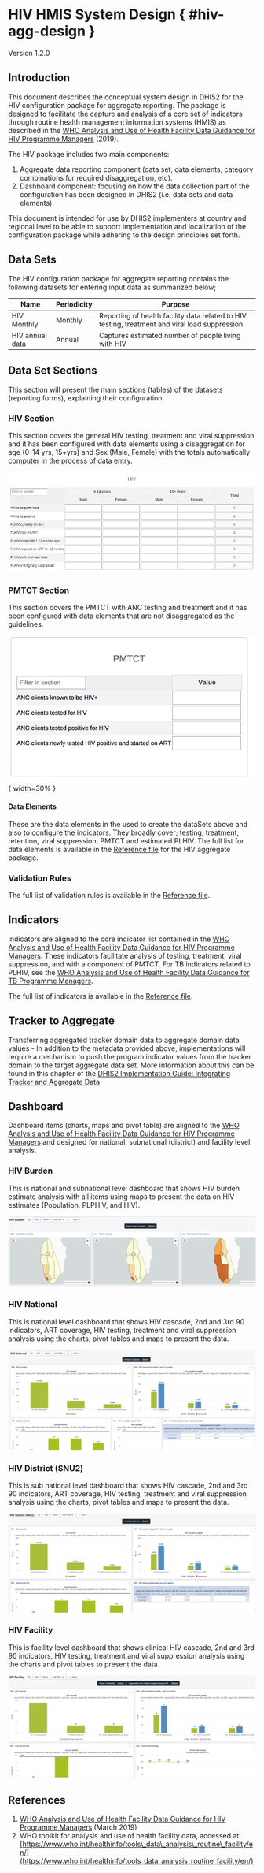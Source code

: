 # HIV HMIS System Design { #hiv-agg-design }

Version 1.2.0

## Introduction

This document describes the conceptual system design in DHIS2 for the HIV configuration package for aggregate reporting. The package is designed to facilitate the capture and analysis of a core set of indicators through routine health management information systems (HMIS) as described in the [WHO Analysis and Use of Health Facility Data Guidance for HIV Programme Managers](https://cdn.who.int/media/docs/default-source/documents/ddi/facilityanalysisguide-hiv.pdf) (2019).

The HIV package includes two main components:

1. Aggregate data reporting component (data set, data elements, category combinations for required disaggregation, etc).
2. Dashboard component: focusing on how the data collection part of the configuration has been designed in DHIS2 (i.e. data sets and data elements).

This document is intended for use by DHIS2 implementers at country and regional level to be able to support implementation and localization of the configuration package while adhering to the design principles set forth.

## Data Sets

The HIV configuration package for aggregate reporting contains the following datasets for entering input data as summarized below;

| Name | Periodicity | Purpose |
| --- | --- | --- |
| HIV Monthly | Monthly | Reporting of health facility data related to HIV testing, treatment and viral load suppression |
| HIV annual data | Annual | Captures estimated number of people living with HIV |

## Data Set Sections

This section will present the main sections (tables) of the datasets (reporting forms), explaining their configuration.

### HIV Section

This section covers the general HIV testing, treatment and viral suppression and it has been configured with data elements using a disaggregation for age (0-14 yrs, 15+yrs) and Sex (Male, Female) with the totals automatically computer in the process of data entry.

![HIV Dataset](resources/images/hiv_agg-001-en.png)

### PMTCT Section

This section covers the PMTCT with ANC testing and treatment and it has been configured with data elements that are not disaggregated as the guidelines.

![PMTCT](resources/images/HIVPKG2.png){ width=30% }

#### Data Elements

These are the data elements in the used to create the dataSets above and also to configure the indicators. They broadly cover; testing, treatment, retention, viral suppression, PMTCT and estimated PLHIV. The full list for data elements is available in the [Reference file](resources/metadata.xslsx) for the HIV aggregate package.

### Validation Rules

The full list of validation rules is available in the [Reference file](resources/metadata.xlsx).

## Indicators

Indicators are aligned to the core indicator list contained in the [WHO Analysis and Use of Health Facility Data Guidance for HIV Programme Managers](https://www.who.int/healthinfo/FacilityAnalysisGuide_HIV.pdf?ua=1). These indicators facilitate analysis of testing, treatment, viral suppression, and with a component of PMTCT. For TB indicators related to PLHIV, see the [WHO Analysis and Use of Health Facility Data Guidance for TB Programme Managers](https://www.who.int/healthinfo/FacilityAnalysisGuide_TB.pdf?ua=1).

The full list of indicators is available in the [Reference file](resources/metadata.xlsx).

## Tracker to Aggregate

Transferring aggregated tracker domain data to aggregate domain data values - In addition to the metadata provided above, implementations will require a mechanism to push the program indicator values from the tracker domain to the target aggregate data set. More information about this can be found in this chapter of the [DHIS2 Implementation Guide: Integrating Tracker and Aggregate Data](https://docs.dhis2.org/en/implement/maintenance-and-use/tracker-and-aggregate-data-integration.html#how-to-saving-aggregated-tracker-data-as-aggregate-data-values)

## Dashboard

Dashboard items (charts, maps and pivot table) are aligned to the [WHO Analysis and Use of Health Facility Data Guidance for HIV Programme Managers](https://cdn.who.int/media/docs/default-source/documents/ddi/facilityanalysisguide-hiv.pdf) and designed for national, subnational (district) and facility level analysis.

### HIV Burden

This is national and subnational level dashboard that shows HIV burden estimate analysis with all items using maps to present the data on HIV estimates (Population, PLPHIV, and HIV).

![HIV Burden](resources/images/hiv_agg-002-en.png)

### HIV National

 This is national level dashboard that shows HIV cascade, 2nd and 3rd 90 indicators, ART coverage, HIV testing, treatment and viral suppression analysis using the charts, pivot tables and maps to present the data.

![HIV National](resources/images/hiv_agg-003-en.png)

### HIV District (SNU2)

This is sub national level dashboard that shows HIV cascade, 2nd and 3rd 90 indicators, ART coverage, HIV testing, treatment and viral suppression analysis using the charts, pivot tables and maps to present the data.

![HIV District](resources/images/hiv_agg-004-en.png)

### HIV Facility

This is facility level dashboard that shows clinical HIV cascade, 2nd and 3rd 90 indicators, HIV testing, treatment and viral suppression analysis using the charts and pivot tables to present the data.

![HIV Facility](resources/images/hiv_agg-005-en.png)

## References

1. [WHO Analysis and Use of Health Facility Data Guidance for HIV Programme Managers](https://cdn.who.int/media/docs/default-source/documents/ddi/facilityanalysisguide-hiv.pdf)  (March 2019)
2. WHO toolkit for analysis and use of health facility data, accessed at: [https://www.who.int/healthinfo/tools\_data\_analysis\_routine\_facility/en/](https://www.who.int/healthinfo/tools_data_analysis_routine_facility/en/)
